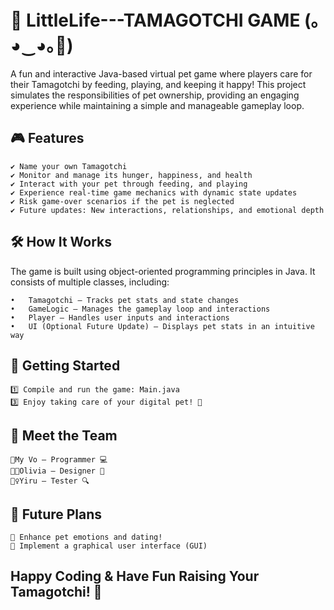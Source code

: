 # 🐣 LittleLife---TAMAGOTCHI GAME  (｡◕‿◕｡🌸)
A fun and interactive Java-based virtual pet game where players care for their Tamagotchi by feeding, playing, and keeping it happy! This project simulates the responsibilities of pet ownership, providing an engaging experience while maintaining a simple and manageable gameplay loop. 

## 🎮 Features
    ✔️ Name your own Tamagotchi
    ✔️ Monitor and manage its hunger, happiness, and health
    ✔️ Interact with your pet through feeding, and playing
    ✔️ Experience real-time game mechanics with dynamic state updates
    ✔️ Risk game-over scenarios if the pet is neglected
    ✔️ Future updates: New interactions, relationships, and emotional depth

## 🛠️ How It Works
The game is built using object-oriented programming principles in Java. It consists of multiple classes, including:

    •	Tamagotchi – Tracks pet stats and state changes
    •	GameLogic – Manages the gameplay loop and interactions
    •	Player – Handles user inputs and interactions
    •	UI (Optional Future Update) – Displays pet stats in an intuitive way

## 🚀 Getting Started
    1️⃣ Compile and run the game: Main.java   
    3️⃣ Enjoy taking care of your digital pet! 🐾

## 👥 Meet the Team
    👧My Vo – Programmer 💻
    👩‍🦰Olivia – Designer 🎨
    👱‍♀️Yiru – Tester 🔍
    
## 📌 Future Plans

    🔹 Enhance pet emotions and dating!
    🔹 Implement a graphical user interface (GUI)

## Happy Coding & Have Fun Raising Your Tamagotchi! 🎉



